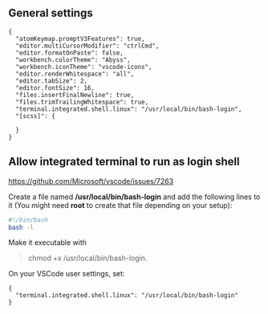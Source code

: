 ## General settings
```
{
  "atomKeymap.promptV3Features": true,
  "editor.multiCursorModifier": "ctrlCmd",
  "editor.formatOnPaste": false,
  "workbench.colorTheme": "Abyss",
  "workbench.iconTheme": "vscode-icons",
  "editor.renderWhitespace": "all",
  "editor.tabSize": 2,
  "editor.fontSize": 16,
  "files.insertFinalNewline": true,
  "files.trimTrailingWhitespace": true,
  "terminal.integrated.shell.linux": "/usr/local/bin/bash-login",
  "[scss]": {

  }
}
```

## Allow integrated terminal to run as login shell

https://github.com/Microsoft/vscode/issues/7263

Create a file named **/usr/local/bin/bash-login** and add the following lines to it (You might need **root** to create that file depending on your setup):

```.bash
#!/bin/bash
bash -l
```

Make it executable with 
> chmod +x /usr/local/bin/bash-login.

On your VSCode user settings, set:
```vscode
{
  "terminal.integrated.shell.linux": "/usr/local/bin/bash-login"
}
```
